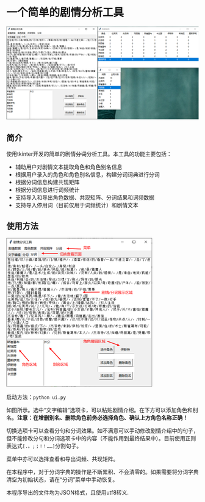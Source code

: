 # 一个简单的剧情分析工具

![UI展示](../img/tool_ui_1.png)

## 简介

使用tkinter开发的简单的剧情~~分词~~分析工具。本工具的功能主要包括：

- 辅助用户对剧情文本提取角色和角色别名信息
- 根据用户录入的角色和角色别名信息，构建分词词典进行分词
- 根据分词信息构建共现矩阵
- 根据分词信息进行词频统计
- 支持导入和导出角色数据、共现矩阵、分词结果和词频数据
- 支持导入停用词（目前仅用于词频统计）和剧情文本

## 使用方法

<img src="..\img\tool_ui_2.png" alt="功能介绍" style="zoom:38%;" />

启动方法：`python ui.py`

如图所示。选中“文字编辑”选项卡，可以粘贴剧情介绍。在下方可以添加角色和别名。**注意：在增删别名、删除角色前务必选择角色、确认上方角色名称正确！**

切换选项卡可以查看分句和分词效果。如不满意可以手动修改剧情介绍中的句子，但不能修改分句和分词选项卡中的内容（不能作用到最终结果中）。目前使用正则表达式`[.。;；!！……]`分割句子。

菜单中亦可以选择查看和导出词频、共现矩阵。

在本程序中，对于分词字典的操作是不断累积、不会清零的。如果需要将分词字典清空为初始状态，请在“分词”菜单中手动恢复。

本程序导出的文件均为JSON格式，且使用utf8转义.
